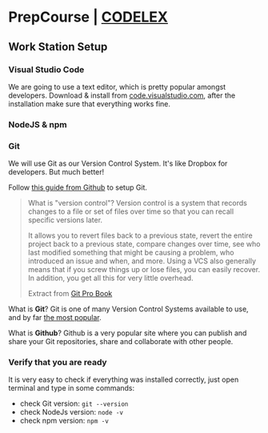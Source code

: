 # PrepCourse | [CODELEX](https://codelex.io)

## Work Station Setup

### Visual Studio Code

We are going to use a text editor, which is pretty popular amongst developers. Download & install from [code.visualstudio.com](https://code.visualstudio.com), after the installation make sure that everything works fine.

### NodeJS & npm



### Git

We will use Git as our Version Control System. It's like Dropbox for developers. But much better!

Follow [this guide from Github](https://help.github.com/en/articles/set-up-git#setting-up-git) to setup Git.

> What is "version control"? Version control is a system that records changes to a file or set of files over time so that you can recall specific versions later.
> 
> It allows you to revert files back to a previous state, revert the entire project back to a previous state, compare changes over time, see who last modified something that might be causing a problem, who introduced an issue and when, and more. Using a VCS also generally means that if you screw things up or lose files, you can easily recover. In addition, you get all this for very little overhead.
>
> Extract from [Git Pro Book](https://git-scm.com/book/en/v2/Getting-Started-About-Version-Control)

What is **Git**? Git is one of many Version Control Systems available to use, and by far [the most popular](https://insights.stackoverflow.com/survey/2015#tech-sourcecontrol).

What is **Github**? Github is a very popular site where you can publish and share your Git repositories, share and collaborate with other people.

### Verify that you are ready

It is very easy to check if everything was installed correctly, just open terminal and type in some commands:

 - check Git version: `git --version`
 - check NodeJs version: `node -v`
 - check npm version: `npm -v`
